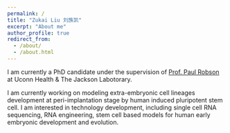 ```yaml
---
permalink: /
title: "Zukai Liu 刘族凯"
excerpt: "About me"
author_profile: true
redirect_from: 
  - /about/
  - /about.html
---
```


I am currently a PhD candidate under the supervision of [Prof. Paul Robson](https://www.jax.org/research-and-faculty/faculty/paul-robson) at Uconn Health & The Jackson Labotorary.

I am currently working on modeling extra-embryonic cell lineages development at peri-implantation stage by human induced pluripotent stem cell. I am interested in technology development, including single cell RNA sequencing, RNA engineering, stem cell based models for human early embryonic development and evolution.